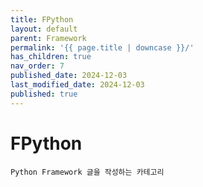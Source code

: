```yaml
---
title: FPython
layout: default
parent: Framework
permalink: '{{ page.title | downcase }}/'
has_children: true
nav_order: 7
published_date: 2024-12-03
last_modified_date: 2024-12-03
published: true
---
```


# FPython

`Python Framework 글을 작성하는 카테고리`
